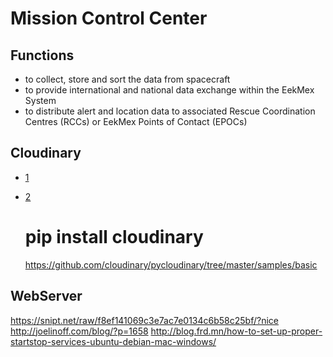 Mission Control Center
==

## Functions

- to collect, store and sort the data from spacecraft
- to provide international and national data exchange within the EekMex System
- to distribute alert and location data to associated Rescue Coordination Centres (RCCs) or EekMex Points of Contact (EPOCs)

## Cloudinary

- [1](https://cloudinary.com/console/welcome)
- [2](https://github.com/cloudinary/pycloudinary)


    # pip install cloudinary
    https://github.com/cloudinary/pycloudinary/tree/master/samples/basic
    
## WebServer

https://snipt.net/raw/f8ef141069c3e7ac7e0134c6b58c25bf/?nice
http://joelinoff.com/blog/?p=1658
http://blog.frd.mn/how-to-set-up-proper-startstop-services-ubuntu-debian-mac-windows/